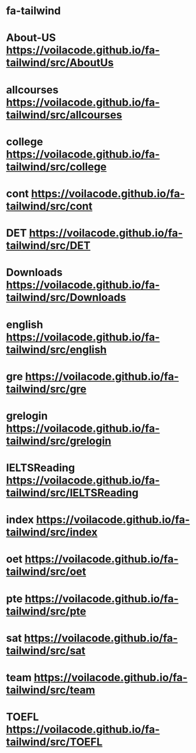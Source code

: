 # fa-tailwind
# About-US https://voilacode.github.io/fa-tailwind/src/AboutUs
# allcourses https://voilacode.github.io/fa-tailwind/src/allcourses
# college https://voilacode.github.io/fa-tailwind/src/college
# cont https://voilacode.github.io/fa-tailwind/src/cont
# DET https://voilacode.github.io/fa-tailwind/src/DET
# Downloads https://voilacode.github.io/fa-tailwind/src/Downloads
# english https://voilacode.github.io/fa-tailwind/src/english
# gre https://voilacode.github.io/fa-tailwind/src/gre
# grelogin https://voilacode.github.io/fa-tailwind/src/grelogin
# IELTSReading https://voilacode.github.io/fa-tailwind/src/IELTSReading
# index https://voilacode.github.io/fa-tailwind/src/index
# oet https://voilacode.github.io/fa-tailwind/src/oet
# pte https://voilacode.github.io/fa-tailwind/src/pte
# sat https://voilacode.github.io/fa-tailwind/src/sat
# team https://voilacode.github.io/fa-tailwind/src/team
# TOEFL https://voilacode.github.io/fa-tailwind/src/TOEFL